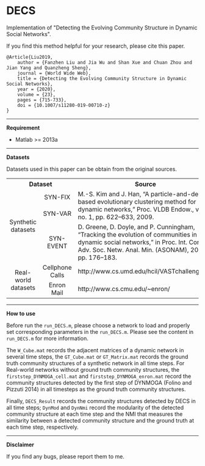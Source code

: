 # DECS #

Implementation of "Detecting the Evolving Community Structure in Dynamic Social Networks".

If you find this method helpful for your research, please cite this paper.


    @Article{Liu2019, 
    	author = {Fanzhen Liu and Jia Wu and Shan Xue and Chuan Zhou and Jian Yang and Quanzheng Sheng},
    	journal = {World Wide Web},
    	title = {Detecting the Evolving Community Structure in Dynamic Social Networks},
    	year = {2020},
		volume = {23},
		pages = {715-733},
		doi = {10.1007/s11280-019-00710-z}
    }

----------

**Requirement**

- Matlab >= 2013a

----------

**Datasets**

Datasets used in this paper can be obtain from the original sources.

<table>
   <tr>
      <th  colspan="2">Dataset</th>
      <th width="80%" >Source</th>
   </tr>
   <tr>
      <td style="text-align:center" width="12%" rowspan="3" >Synthetic datasets</td>
      <td style="text-align:center" width="13%" >SYN-FIX</td>
      <td rowspan="2" >M.-S. Kim and J. Han, “A particle-and-density based evolutionary clustering method for dynamic networks,” Proc. VLDB Endow., vol. 2, no. 1, pp. 622–633, 2009.</td>
   </tr>
   <tr>
      <td style="text-align:center" >SYN-VAR</td>
   </tr>
   <tr>
      <td style="text-align:center">SYN-EVENT</td>
      <td>D. Greene, D. Doyle, and P. Cunningham, “Tracking the evolution of communities in dynamic social networks,” in Proc. Int. Conf. Adv. Soc. Netw. Anal. Min. (ASONAM), 2010, pp. 176–183.</td>
   </tr>
   <tr>
      <td style="text-align:center" rowspan="2" >Real-world datasets</td>
      <td style="text-align:center" >Cellphone Calls</td>
      <td>http://www.cs.umd.edu/hcil/VASTchallenge08/</td>
   </tr>
   <tr>
      <td style="text-align:center" >Enron Mail</td>
      <td>http://www.cs.cmu.edu/~enron/</td>
   </tr>
</table>

---------

**How to use**

Before run the `run_DECS.m`, please choose a network to load and properly set corresponding parameters in the `run_DECS.m`. Please see the content in `run_DECS.m` for more information.

The `W_Cube.mat` records the adjacent matrices of a dynamic network in several time steps, the `GT_Cube.mat` or `GT_Matrix.mat` records the ground truth community structures of a synthetic network in all time steps. For Real-world networks without ground truth community structures, the `firststep_DYNMOGA_cell.mat` and `firststep_DYNMOGA_enron.mat` record the community structures detected by the first step of DYNMOGA (Folino and Pizzuti 2014) in all timesteps as the ground truth community structures.

Finally, `DECS_Result` records the community structures detected by DECS in all time steps; `DynMod` and `DynNmi` record the modularity of the detected community structure at each time step and the NMI that measures the similarity between a detected community structure and the ground truth at each time step, respectively.  

----------

**Disclaimer**

If you find any bugs, please report them to me.
